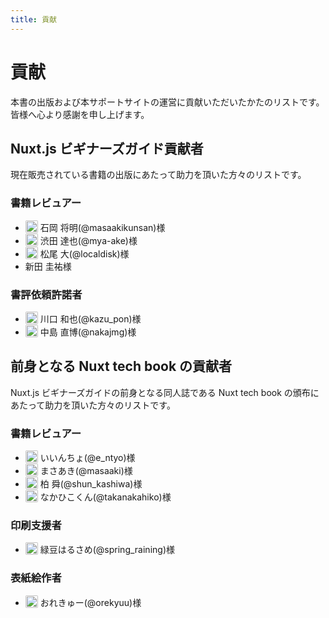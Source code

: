 ```yaml
---
title: 貢献
---
```


# 貢献

本書の出版および本サポートサイトの運営に貢献いただいたかたのリストです。皆様へ心より感謝を申し上げます。

## Nuxt.js ビギナーズガイド貢献者

現在販売されている書籍の出版にあたって助力を頂いた方々のリストです。

### 書籍レビュアー

- <img class="contributor-avatar" src="https://github.com/masaakikunsan.png"> 石岡 将明(@masaakikunsan)様
- <img class="contributor-avatar" src="https://github.com/mya-ake.png"> 渋田 達也(@mya-ake)様
- <img class="contributor-avatar" src="https://github.com/localdisk.png"> 松尾 大(@localdisk)様
- 新田 圭祐様

### 書評依頼許諾者

- <img class="contributor-avatar" src="https://github.com/kazupon.png"> 川口 和也(@kazu_pon)様
- <img class="contributor-avatar" src="https://github.com/nakajmg.png"> 中島 直博(@nakajmg)様

## 前身となる Nuxt tech book の貢献者

Nuxt.js ビギナーズガイドの前身となる同人誌である Nuxt tech book の頒布にあたって助力を頂いた方々のリストです。

### 書籍レビュアー

- <img class="contributor-avatar" src="https://github.com/entyo.png"> いいんちょ(@e_ntyo)様
- <img class="contributor-avatar" src="https://github.com/masaakikunsan.png"> まさあき(@masaaki)様
- <img class="contributor-avatar" src="https://github.com/shumbo.png"> 柏 舜(@shun_kashiwa)様
- <img class="contributor-avatar" src="https://github.com/takanakahiko.png"> なかひこくん(@takanakahiko)様

### 印刷支援者

- <img class="contributor-avatar" src="https://github.com/spring-raining.png"> 緑豆はるさめ(@spring_raining)様

### 表紙絵作者

- <img class="contributor-avatar" src="https://github.com/orekyuu.png"> おれきゅー(@orekyuu)様

<style>
.contributor-avatar {
  width: 20px;
  height: 20px;
  object-fit: cover;
  margin-bottom: -3px;
  border-radius: 2px;
  overflow: hidden;
}
</style>
